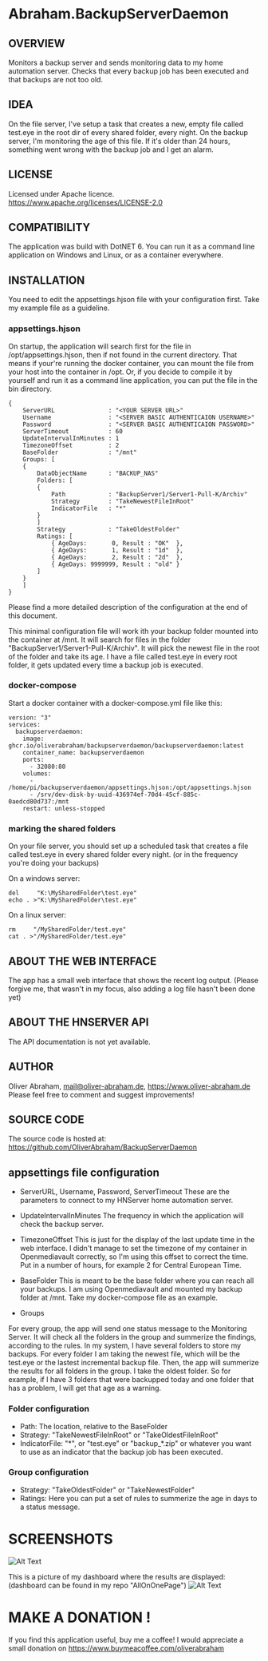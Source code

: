 # Abraham.BackupServerDaemon

## OVERVIEW

Monitors a backup server and sends monitoring data to my home automation server.
Checks that every backup job has been executed and that backups are not too old.


## IDEA

On the file server, I've setup a task that creates a new, empty file called test.eye 
in the root dir of every shared folder, every night. On the backup server, I'm monitoring 
the age of this file. If it's older than 24 hours, something went wrong with the backup job
and I get an alarm.

## LICENSE

Licensed under Apache licence.
https://www.apache.org/licenses/LICENSE-2.0


## COMPATIBILITY

The application was build with DotNET 6.
You can run it as a command line application on Windows and Linux, or as a container everywhere.



## INSTALLATION

You need to edit the appsettings.hjson file with your configuration first.
Take my example file as a guideline.

### appsettings.hjson

On startup, the application will search first for the file in /opt/appsettings.hjson, 
then if not found in the current directory. That means if your're running the docker container,
you can mount the file from your host into the container in /opt.
Or, if you decide to compile it by yourself and run it as a command line application, 
you can put the file in the bin directory.

```
{
    ServerURL               : "<YOUR SERVER URL>"
    Username                : "<SERVER BASIC AUTHENTICAION USERNAME>"
    Password                : "<SERVER BASIC AUTHENTICAION PASSWORD>"
    ServerTimeout           : 60
    UpdateIntervalInMinutes : 1
    TimezoneOffset          : 2
    BaseFolder              : "/mnt"
    Groups: [
    {
        DataObjectName      : "BACKUP_NAS"
        Folders: [
        {
            Path            : "BackupServer1/Server1-Pull-K/Archiv"
            Strategy        : "TakeNewestFileInRoot"
            IndicatorFile   : "*"
        }
        ]
        Strategy            : "TakeOldestFolder"
        Ratings: [
            { AgeDays:       0, Result : "OK"  },
            { AgeDays:       1, Result : "1d"  },
            { AgeDays:       2, Result : "2d"  },
            { AgeDays: 9999999, Result : "old" }
        ]
    }
    ]
}
```
Please find a more detailed description of the configuration at the end of this document.

This minimal configuration file will work ith your backup folder mounted into the container at /mnt.
It will search for files in the folder "BackupServer1/Server1-Pull-K/Archiv".
It will pick the newest file in the root of the folder and take its age.
I have a file called test.eye in every root folder, it gets updated every time a backup job is executed.



### docker-compose

Start a docker container with a docker-compose.yml file like this:

```
version: "3"
services:
  backupserverdaemon:
    image: ghcr.io/oliverabraham/backupserverdaemon/backupserverdaemon:latest
    container_name: backupserverdaemon
    ports:
      - 32080:80
    volumes:
      - /home/pi/backupserverdaemon/appsettings.hjson:/opt/appsettings.hjson
      - /srv/dev-disk-by-uuid-436974ef-70d4-45cf-885c-0aedcd80d737:/mnt
    restart: unless-stopped
```


### marking the shared folders

On your file server, you should set up a scheduled task that creates a file called test.eye in every shared folder 
every night. (or in the frequency you're doing your backups)

On a windows server:
```
del     "K:\MySharedFolder\test.eye"
echo . >"K:\MySharedFolder\test.eye"
```

On a linux server:
```
rm     "/MySharedFolder/test.eye"
cat . >"/MySharedFolder/test.eye"
```




## ABOUT THE WEB INTERFACE
The app has a small web interface that shows the recent log output. 
(Please forgive me, that wasn't in my focus, also adding a log file hasn't been done yet)


## ABOUT THE HNSERVER API

The API documentation is not yet available.


## AUTHOR

Oliver Abraham, mail@oliver-abraham.de, https://www.oliver-abraham.de
Please feel free to comment and suggest improvements!



## SOURCE CODE

The source code is hosted at:
https://github.com/OliverAbraham/BackupServerDaemon


## appsettings file configuration

- ServerURL, Username, Password, ServerTimeout
These are the parameters to connect to my HNServer home automation server.


- UpdateIntervalInMinutes
The frequency in which the application will check the backup server.

- TimezoneOffset
This is just for the display of the last update time in the web interface.
I didn't manage to set the timezone of my container in Openmediavault correctly, so I'm using this offset to correct the time.
Put in a number of hours, for example 2 for Central European Time.

- BaseFolder
This is meant to be the base folder where you can reach all your backups. I am using Openmediavault and mounted my backup folder at /mnt.
Take my docker-compose file as an example.

- Groups

For every group, the app will send one status message to the Monitoring Server.
It will check all the folders in the group and summerize the findings, according to the rules.
In my system, I have several folders to store my backups. For every folder I am taking the newest file, which will be the test.eye or the lastest incremental backup file.
Then, the app will summerize the results for all folders in the group.
I take the oldest folder. So for example, if I have 3 folders that were backupped today and one folder that has a problem, I will get that age as a warning.


### Folder configuration
- Path: The location, relative to the BaseFolder
- Strategy: "TakeNewestFileInRoot" or "TakeOldestFileInRoot"
- IndicatorFile: "\*", or "test.eye" or "backup_*.zip" or whatever you want to use as an indicator that the backup job has been executed.


### Group configuration
- Strategy: "TakeOldestFolder" or "TakeNewestFolder"
- Ratings: Here you can put a set of rules to summerize the age in days to a status message.


# SCREENSHOTS
![Alt Text](Screenshots/screenshot1.jpg)

This is a picture of my dashboard where the results are displayed:
(dashboard can be found in my repo "AllOnOnePage")
![Alt Text](Screenshots/screenshot2.jpg)


# MAKE A DONATION !

If you find this application useful, buy me a coffee!
I would appreciate a small donation on https://www.buymeacoffee.com/oliverabraham

